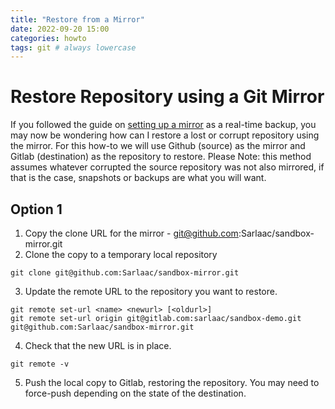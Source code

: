 ```yaml
---
title: "Restore from a Mirror"
date: 2022-09-20 15:00
categories: howto
tags: git # always lowercase
---
```


# Restore Repository using a Git Mirror

If you followed the guide on [setting up a mirror](https://sarlaac.github.io/posts/gitlab-mirror/) as a real-time backup, you may now be wondering how can I restore a lost or corrupt repository using the mirror. For this how-to we will use Github (source) as the mirror and Gitlab (destination) as the repository to restore. Please Note: this method assumes whatever corrupted the source repository was not also mirrored, if that is the case, snapshots or backups are what you will want.

## Option 1

1. Copy the clone URL for the mirror - git@github.com:Sarlaac/sandbox-mirror.git
2. Clone the copy to a temporary local repository

```git clone git@github.com:Sarlaac/sandbox-mirror.git```

3. Update the remote URL to the repository you want to restore.

```
git remote set-url <name> <newurl> [<oldurl>]
git remote set-url origin git@gitlab.com:sarlaac/sandbox-demo.git git@github.com:Sarlaac/sandbox-mirror.git
```

4. Check that the new URL is in place.

```git remote -v```
  
5. Push the local copy to Gitlab, restoring the repository. You may need to force-push depending on the state of the destination.
